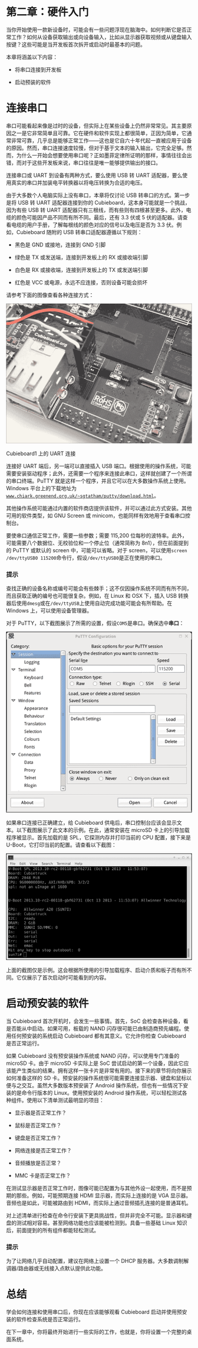 # 第二章：硬件入门

当你开始使用一款新设备时，可能会有一些问题浮现在脑海中。如何判断它是否正常工作？如何从设备获取输出或向设备输入，比如从显示器获取视频或从键盘输入按键？这些可能是当开发板首次拆开或启动时最基本的问题。

本章将涵盖以下内容：

+   将串口连接到开发板

+   启动预装的软件

# 连接串口

串口可能看起来像是过时的设备，但实际上在某些设备上仍然非常常见。其主要原因之一是它非常简单且可靠。它在硬件和软件实现上都很简单，正因为简单，它通常非常可靠，几乎总是能够正常工作——这也是它自六十年代起一直被应用于设备的原因。然而，串口连接速度较慢，但对于基于文本的输入输出，它完全足够。然而，为什么一开始会想要使用串口呢？正如墨菲定律所证明的那样，事情往往会出错，而对于这些开发板来说，串口往往是唯一能够提供输出的接口。

连接串口或 UART 到设备有两种方式，要么使用 USB 转 UART 适配器，要么使用真实的串口并加装电平转换器以将电压转换为合适的电压。

由于大多数个人电脑实际上没有串口，本章将仅讨论 USB 转串口的方式。第一步是将 USB 转 UART 适配器连接到你的 Cubieboard，这本身可能就是一个挑战，因为有些 USB 转 UART 适配器只有三根线，而有些则有四根甚至更多。此外，电缆的颜色可能因产品不同而有所不同。最后，还有 3.3 伏或 5 伏的适配器。请查看电缆的用户手册，了解每根线的颜色对应的信号以及电压是否为 3.3 伏。例如，Cubieboard 随附的 USB 转串口适配器遵循以下规则：

+   黑色是 GND 或接地，连接到 GND 引脚

+   绿色是 TX 或发送端，连接到开发板上的 RX 或接收端引脚

+   白色是 RX 或接收端，连接到开发板上的 TX 或发送端引脚

+   红色是 VCC 或电源，永远不应连接，否则设备可能会损坏

请参考下面的图像查看各种连接方式：

![连接串口](img/1572OS_02_01.jpg)

Cubieboard1 上的 UART 连接

连接好 UART 端后，另一端可以直接插入 USB 端口。根据使用的操作系统，可能需要安装驱动程序；此外，还需要一个程序来连接此串口，这样就创建了一个所谓的串口终端。PuTTY 就是这样一个程序，并且它可以在大多数操作系统上使用。Windows 平台上的下载地址为[`www.chiark.greenend.org.uk/~sgtatham/putty/download.html`](http://www.chiark.greenend.org.uk/~sgtatham/putty/download.html)。

其他操作系统可能通过内置的软件商店提供该软件，并可以通过此方式安装。其他可用的软件类型，如 GNU Screen 或 minicom，也能同样有效地用于查看串口控制台。

要使串口通信正常工作，需要一些参数；需要 115,200 位每秒的波特率。此外，可能需要八个数据位、无校验位和一个停止位（通常简称为 8n1），但在前面提到的 PuTTY 或默认的 screen 中，可能可以省略。对于 screen，可以使用`screen /dev/ttyUSB0 115200`命令行，假设`/dev/ttyUSB0`是正在使用的串口。

### 提示

查找正确的设备名称或编号可能会有些棘手；这不仅因操作系统不同而有所不同，而且获取正确的编号也可能很复杂。例如，在 Linux 和 OSX 下，插入 USB 转换器后使用`dmesg`或在`/dev/ttyUSB`上使用自动完成功能可能会有所帮助。在 Windows 上，可以使用设备管理器。

对于 PuTTY，以下截图展示了所需的设置，假设`COM5`是串口。确保选中**串口**：

![连接串口](img/1572OS_02_02.jpg)

如果串口连接已正确建立，给 Cubieboard 供电后，串口控制台应该会显示文本。以下截图展示了此文本的示例。在此，通常安装在 microSD 卡上的引导加载程序被显示。首先加载的是 SPL，它探测内存并打印当前的 CPU 配置，接下来是 U-Boot，它打印当前的配置。请查看以下截图：

![连接串口](img/1572OS_02_03.jpg)

上面的截图仅是示例。这会根据所使用的引导加载程序、启动介质和板子而有所不同。它仅展示了首次启动时可能看到的内容。

# 启动预安装的软件

当 Cubieboard 首次开机时，会发生一些事情。首先，SoC 会检查各种设备，看是否能从中启动。如果可用，板载的 NAND 闪存很可能已由制造商预先编程。使用任何预安装的系统启动 Cubieboard 都有其意义。它允许你检查 Cubieboard 是否正常运行。

如果 Cubieboard 没有预安装操作系统或 NAND 闪存，可以使用专门准备的 microSD 卡。由于 microSD 卡实际上是 SoC 尝试启动的第一个设备，因此它应该能产生类似的结果。拥有这样一张卡片是非常有用的。接下来的章节将向你展示如何准备这样的 SD 卡。预安装的操作系统很可能需要连接显示器、键盘和鼠标以便与之交互。虽然大多数版本预安装了 Android 操作系统，但也有一些情况下安装的是命令行版本的 Linux。使用预安装的 Android 操作系统，可以轻松测试各种组件。使用以下清单测试最明显的项目：

+   显示器是否正常工作？

+   鼠标是否正常工作？

+   键盘是否正常工作？

+   网络连接是否正常工作？

+   音频播放是否正常？

+   MMC 卡是否正常工作？

在测试显示器是否正常工作时，图像可能已配置为与其他外设一起使用，而不是预期的那些。例如，可能预期连接 HDMI 显示器，而实际上连接的是 VGA 显示器。音频也是如此，可能被路由到 HDMI，而实际上通过音频插孔连接的是普通耳机。

对上述清单进行检查在命令行安装下更具挑战性，但并非完全不可能。显示器和键盘的测试相对容易。甚至网络功能也应该能被检测到。具备一些基础 Linux 知识后，前面提到的所有组件都能轻松测试。

### 提示

为了让网络几乎自动配置，建议在网络上设置一个 DHCP 服务器。大多数调制解调器/路由器或无线接入点默认提供此功能。

# 总结

学会如何连接和使用串口后，你现在应该能够观看 Cubieboard 启动并使用预安装的软件检查系统是否正常运行。

在下一章中，你将最终开始进行一些实际的工作，也就是，你将设置一个完整的桌面系统。
